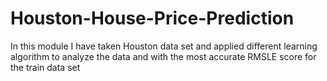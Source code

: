 # Houston-House-Price-Prediction
In this module I have taken Houston data set and applied different learning algorithm to analyze the data and with the most accurate  RMSLE score for the train data set
